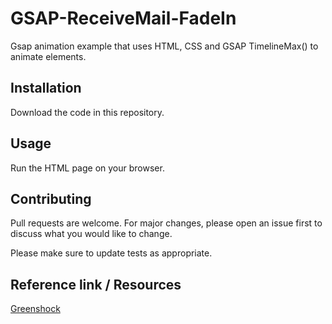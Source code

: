 # GSAP-ReceiveMail-FadeIn

Gsap animation example that uses HTML, CSS and GSAP TimelineMax() to animate elements.

## Installation

Download the code in this repository.

## Usage

Run the HTML page on your browser.

## Contributing
Pull requests are welcome. For major changes, please open an issue first to discuss what you would like to change.

Please make sure to update tests as appropriate.

## Reference link / Resources
[Greenshock](https://greensock.com/ "greensock")